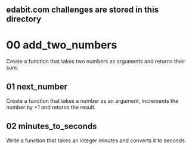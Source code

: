 ## edabit.com challenges are stored in this directory

# 00 add_two_numbers
Create a function that takes two numbers as arguments and returns their sum.

## 01 next_number
Create a function that takes a number as an argument, increments the number by +1 and returns the result.

## 02 minutes_to_seconds
Write a function that takes an integer minutes and converts it to seconds.